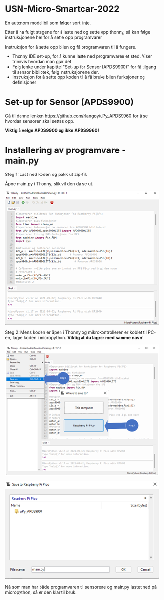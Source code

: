 # USN-Micro-Smartcar-2022
En autonom modellbil som følger sort linje.

Etter å ha fulgt stegene for å laste ned og sette opp thonny, så kan følge instruksjonene her for å sette opp programvaren

Instruksjon for å sette opp bilen og få programvaren til å fungere.
- Thonny IDE set-up, for å kunne laste ned programvaren et sted. Viser trinnvis hvordan man gjør det
- Følg lenke under kapittel "Set-up for Sensor (APDS9900)" for få tilgang til sensor bibliotek, følg instruksjonene der.
- Instruksjon for å sette opp koden til å få bruke bilen funksjoner og definisjoner



# Set-up for Sensor (APDS9900)
Gå til denne lenken https://github.com/rlangoy/uPy_APDS9960  for å se hvordan sensoren skal settes opp.

**Viktig å velge APDS9900 og ikke APDS9960!**


# Installering av programvare - main.py
Steg 1: Last ned koden og pakk ut zip-fil.

Åpne main.py i Thonny, slik vil den da se ut.

![](Images/Kodethonny.png)

Steg 2: Mens koden er åpen i Thonny og mikrokontrolleren er koblet til PC-en, lagre koden i micropython. **Viktig at du lagrer med samme navn!**

![](Images/saveas.png)

![](Images/savemain.png)


Nå som man har både programvaren til sensorene og main.py lastet ned på micropython, så er den klar til bruk.

